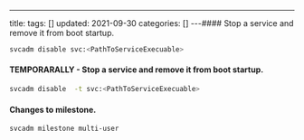 ---
title: 
tags: []
updated: 2021-09-30
categories: []
---#### Stop a service and remove it from boot startup.
```bash
svcadm disable svc:<PathToServiceExecuable>
```

#### TEMPORARALLY - Stop a service and remove it from boot startup.
```bash
svcadm disable  -t svc:<PathToServiceExecuable>
```

#### Changes to milestone.
```bash
svcadm milestone multi-user
```

